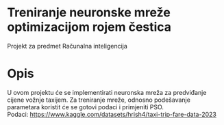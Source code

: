 # Treniranje neuronske mreže optimizacijom rojem čestica
Projekt za predmet Računalna inteligencija

# Opis
U ovom projektu će se implementirati neuronska mreža za predviđanje cijene vožnje taxijem. Za treniranje mreže, odnosno podešavanje parametara koristit će se gotovi podaci i primjeniti PSO.
<br> Podaci: https://www.kaggle.com/datasets/hrish4/taxi-trip-fare-data-2023
